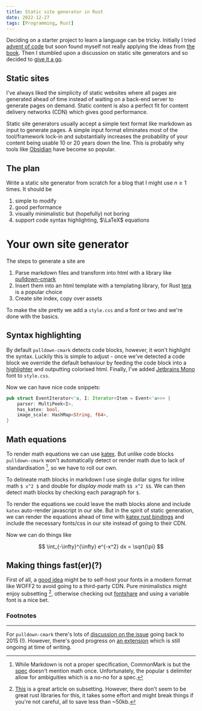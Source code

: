 ```yaml
---
title: Static site generator in Rust
date: 2022-12-27
tags: [Programming, Rust]
---
```



Deciding on a starter project to learn a language can be tricky. Initially I tried [advent of code](https://adventofcode.com/) but soon found myself not really applying the ideas from [the book](https://doc.rust-lang.org/book/). Then I stumbled upon a discussion on static site generators and so decided to [give it a go](https://github.com/rudolfsg/blog).

## Static sites

I've always liked the simplicity of static websites where all pages are generated ahead of time instead of waiting on a back-end server to generate pages on demand. Static content is also a perfect fit for content delivery networks (CDN) which gives good performance. 

Static site generators usually accept a simple text format like markdown as input to generate pages. A simple input format eliminates most of the tool/framework lock-in and substantially increases the probability of your content being usable 10 or 20 years down the line. This is probably why tools like [Obsidian](https://obsidian.md/) have become so popular. 

## The plan

Write a static site generator from scratch for a blog that I might use $n \geq 1$ times. It should be
1. simple to modify
2. good performance
3. visually minimalistic but (hopefully) not boring
4. support code syntax highlighting, $\LaTeX$ equations

# Your own site generator

The steps to generate a site are
1. Parse markdown files and transform into html with a library like [pulldown-cmark](https://github.com/raphlinus/pulldown-cmark)
2. Insert them into an html template with a templating library, for Rust [tera](https://github.com/Keats/tera) is a popular choice
3. Create site index, copy over assets

To make the site pretty we add a `style.css` and a font or two and we're done with the basics. 

## Syntax highlighting

By default `pulldown-cmark` detects code blocks, however, it won't highlight the syntax. Luckily this is simple to adjust - once we've detected a code block we override the default behaviour by feeding the code block into a [highlighter](https://crates.io/crates/syntect) and outputting colorised html. Finally, I've added [Jetbrains Mono](https://www.jetbrains.com/lp/mono/) font to `style.css`.

Now we can have nice code snippets:

```rust
pub struct EventIterator<'a, I: Iterator<Item = Event<'a>>> {
    parser: MultiPeek<I>,
    has_katex: bool,
    image_scale: HashMap<String, f64>,
}
```

## Math equations

To render math equations we can use [katex](https://katex.org/). But unlike code blocks `pulldown-cmark` won't automatically detect or render math due to lack of standardisation [^math], so we have to roll our own.

To delineate math blocks in markdown I use single dollar signs for inline math `$ x^2 $` and double for _display mode_ math `$$ x^2 $$`. We can then detect math blocks by checking each paragraph for `$`.

To render the equations we could leave the math blocks alone and include `katex` auto-render javascript in our site. But in the spirit of static generation, we can render the equations ahead of time with [katex rust bindings](https://docs.rs/katex/latest/katex/) and include the necessary fonts/css in our site instead of going to their CDN. 

Now we can do things like

$$ \int_{-\infty}^{\infty} e^{-x^2} dx = \sqrt{\pi} $$


## Making things fast(er)(?)

First of all, a [good idea](https://www.tunetheweb.com/blog/should-you-self-host-google-fonts/) might be to self-host your fonts in a modern format like WOFF2 to avoid going to a third-party CDN. Pure minimalistics might enjoy subsetting [^font], otherwise checking out [fontshare](https://www.fontshare.com/) and using a variable font is a nice bet.



### Footnotes
___

[^math]: While Markdown is not a proper specification, CommonMark is but the [spec](https://spec.commonmark.org/) doesn't mention math once. Unfortunately, the popular `$` delimiter allow for ambiguities which is a no-no for a spec.

For `pulldown-cmark` there's lots of [discussion on the issue](https://github.com/raphlinus/pulldown-cmark/issues/6) going back to 2015 (!). However, there's good progress on [an extension](https://github.com/raphlinus/pulldown-cmark/pull/622) which is still ongoing at time of writing. 

[^font]: [This](https://markoskon.com/creating-font-subsets/) is a great article on subsetting. However, there don't seem to be great rust libraries for this, it takes some effort and might break things if you're not careful, all to save less than ~50kb.